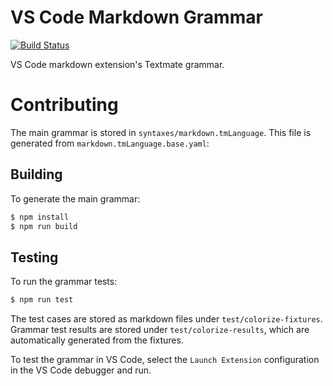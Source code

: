 # VS Code Markdown Grammar

[![Build Status](https://travis-ci.org/Microsoft/vscode-markdown-tm-grammar.svg?branch=master)](https://travis-ci.org/Microsoft/vscode-markdown-tm-grammar)

VS Code markdown extension's Textmate grammar.

# Contributing
The main grammar is stored in `syntaxes/markdown.tmLanguage`. This file is generated from `markdown.tmLanguage.base.yaml`:

## Building
To generate the main grammar:

```bash
$ npm install
$ npm run build 
```

## Testing
To run the grammar tests:

```bash
$ npm run test
```

The test cases are stored as markdown files under `test/colorize-fixtures`. Grammar test results are stored under `test/colorize-results`, which are automatically generated from the fixtures.

To test the grammar in VS Code, select the `Launch Extension` configuration in the VS Code debugger and run.

